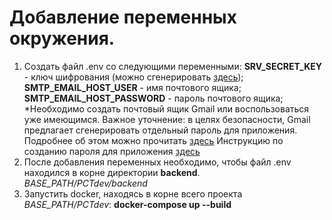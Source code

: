 # Добавление переменных окружения.
1) Создать файл .env со следующими переменными:
   **SRV_SECRET_KEY** - ключ шифрования (можно сгенерировать [здесь](https://djecrety.ir/));
   **SMTP_EMAIL_HOST_USER** - имя почтового ящика;
   **SMTP_EMAIL_HOST_PASSWORD** - пароль почтового ящика;
*Необходимо создать почтовый ящик Gmail или воспользоваться уже имеющимся. Важное уточнение:
в целях безопасности, Gmail предлагает сгенерировать отдельный пароль для приложения.
Подробнее об этом можно прочитать [здесь](https://support.google.com/mail/answer/185833?hl=en)
Инструкцию по созданию пароля для приложения [здесь](https://dev.to/abderrahmanemustapha/how-to-send-email-with-django-and-gmail-in-production-the-right-way-24ab)
2) После добавления переменных необходимо, чтобы файл .env находился в корне директории **backend**.
*BASE_PATH/PCTdev/backend*
3) Запустить docker, находясь в корне всего проекта *BASE_PATH/PCTdev*: **docker-compose up --build**
